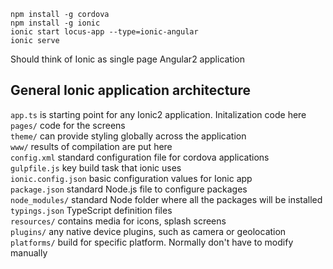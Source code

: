 ```
npm install -g cordova  
npm install -g ionic  
ionic start locus-app --type=ionic-angular  
ionic serve
```

Should think of Ionic as single page Angular2 application

## General Ionic application architecture
`app.ts` is starting point for any Ionic2 application. Initalization code here  
`pages/` code for the screens   
`theme/` can provide styling globally across the application  
`www/` results of compilation are put here  
`config.xml` standard configuration file for cordova applications  
`gulpfile.js` key build task that ionic uses  
`ionic.config.json` basic configuration values for Ionic app  
`package.json` standard Node.js file to configure packages  
`node_modules/` standard Node folder where all the packages will be installed  
`typings.json` TypeScript definition files  
`resources/` contains media for icons, splash screens  
`plugins/` any native device plugins, such as camera or geolocation  
`platforms/` build for specific platform. Normally don't have to modify manually   


 


